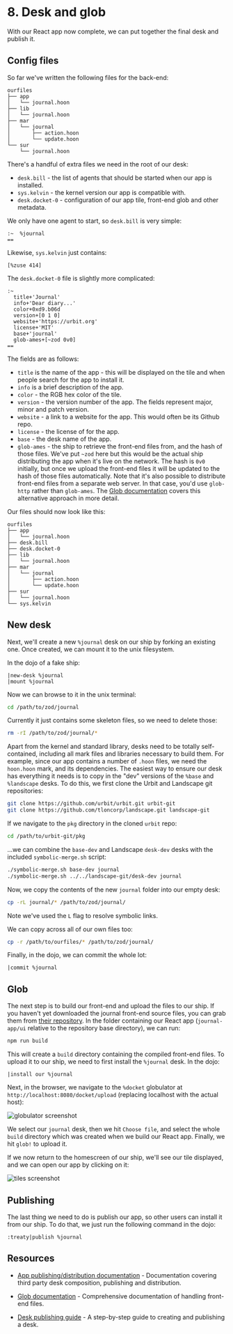 # 8. Desk and glob

With our React app now complete, we can put together the final desk and publish
it.

## Config files

So far we've written the following files for the back-end:

```
ourfiles
├── app
│   └── journal.hoon
├── lib
│   └── journal.hoon
├── mar
│   └── journal
│       ├── action.hoon
│       └── update.hoon
└── sur
    └── journal.hoon
```

There's a handful of extra files we need in the root of our desk:

- `desk.bill` - the list of agents that should be started when our app is installed.
- `sys.kelvin` - the kernel version our app is compatible with.
- `desk.docket-0` - configuration of our app tile, front-end glob and other metadata.

We only have one agent to start, so `desk.bill` is very simple:

```
:~  %journal
==
```

Likewise, `sys.kelvin` just contains:

```
[%zuse 414]
```

The `desk.docket-0` file is slightly more complicated:

```
:~
  title+'Journal'
  info+'Dear diary...'
  color+0xd9.b06d
  version+[0 1 0]
  website+'https://urbit.org'
  license+'MIT'
  base+'journal'
  glob-ames+[~zod 0v0]
==
```

The fields are as follows:

- `title` is the name of the app - this will be displayed on the tile and when people search for the app to install it.
- `info` is a brief description of the app.
- `color` - the RGB hex color of the tile.
- `version` - the version number of the app. The fields represent major, minor and patch version.
- `website` - a link to a website for the app. This would often be its Github repo.
- `license` - the license of for the app.
- `base` - the desk name of the app.
- `glob-ames` - the ship to retrieve the front-end files from, and the hash of those files. We've put `~zod` here but this would be the actual ship distributing the app when it's live on the network. The hash is `0v0` initially, but once we upload the front-end files it will be updated to the hash of those files automatically. Note that it's also possible to distribute front-end files from a separate web server. In that case, you'd use `glob-http` rather than `glob-ames`. The [Glob documentation](userspace/apps/reference/dist/glob) covers this alternative approach in more detail.

Our files should now look like this:

```
ourfiles
├── app
│   └── journal.hoon
├── desk.bill
├── desk.docket-0
├── lib
│   └── journal.hoon
├── mar
│   └── journal
│       ├── action.hoon
│       └── update.hoon
├── sur
│   └── journal.hoon
└── sys.kelvin
```

## New desk

Next, we'll create a new `%journal` desk on our ship by forking an existing one. Once created, we can mount it to the unix filesystem.

In the dojo of a fake ship:

```
|new-desk %journal
|mount %journal
```

Now we can browse to it in the unix terminal:

```sh
cd /path/to/zod/journal
```

Currently it just contains some skeleton files, so we need to delete those:

```sh
rm -rI /path/to/zod/journal/*
```

Apart from the kernel and standard library, desks need to be totally self-contained, including all mark files and libraries necessary to build them. For example, since our app contains a number of `.hoon` files, we need the `hoon.hoon` mark, and its dependencies. The easiest way to ensure our desk has everything it needs is to copy in the "dev" versions of the `%base` and `%landscape` desks. To do this, we first clone the Urbit and Landscape git repositories:

```sh
git clone https://github.com/urbit/urbit.git urbit-git
git clone https://github.com/tloncorp/landscape.git landscape-git
```

If we navigate to the `pkg` directory in the cloned `urbit` repo:

```sh
cd /path/to/urbit-git/pkg
```

...we can combine the `base-dev` and Landscape `desk-dev` desks with the included `symbolic-merge.sh` script:

```sh
./symbolic-merge.sh base-dev journal
./symbolic-merge.sh ../../landscape-git/desk-dev journal
```

Now, we copy the contents of the new `journal` folder into our empty desk:

```sh
cp -rL journal/* /path/to/zod/journal/
```

Note we've used the `L` flag to resolve symbolic links.

We can copy across all of our own files too:

```sh
cp -r /path/to/ourfiles/* /path/to/zod/journal/
```

Finally, in the dojo, we can commit the whole lot:

```
|commit %journal
```

## Glob

The next step is to build our front-end and upload the files to our ship. If you haven't yet downloaded the journal front-end source files, you can grab them from [their repository](https://github.com/urbit/docs-examples). In the folder containing our React app (`journal-app/ui` relative to the repository base directory), we can run:

```sh
npm run build
```

This will create a `build` directory containing the compiled front-end files. To upload it to our ship, we need to first install the `%journal` desk. In the dojo:

```
|install our %journal
```

Next, in the browser, we navigate to the `%docket` globulator at `http://localhost:8080/docket/upload` (replacing localhost with the actual host):

![globulator screenshot](https://m.tinnus-napbus.xyz/pub/globulator.png)

We select our `journal` desk, then we hit `Choose file`, and select the whole `build` directory which was created when we build our React app. Finally, we hit `glob!` to upload it.

If we now return to the homescreen of our ship, we'll see our tile displayed, and we can open our app by clicking on it:

![tiles screenshot](https://m.tinnus-napbus.xyz/pub/tiles.png)

## Publishing

The last thing we need to do is publish our app, so other users can install it from our ship. To do that, we just run the following command in the dojo:

```
:treaty|publish %journal
```

## Resources

- [App publishing/distribution documentation](userspace/apps/reference/dist) - Documentation covering third party desk composition, publishing and distribution.

- [Glob documentation](userspace/apps/reference/dist/glob) - Comprehensive documentation of handling front-end files.

- [Desk publishing guide](userspace/apps/guides/software-distribution) - A step-by-step guide to creating and publishing a desk.

